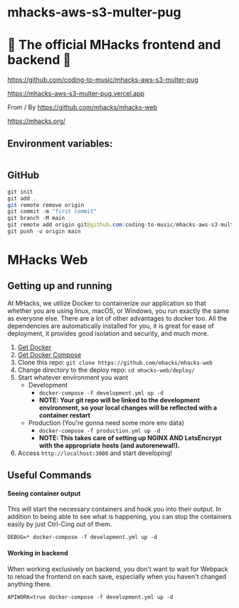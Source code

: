 # mhacks-aws-s3-multer-pug


# 🚀 The official MHacks frontend and backend 🚀

https://github.com/coding-to-music/mhacks-aws-s3-multer-pug

https://mhacks-aws-s3-multer-pug.vercel.app


From / By https://github.com/mhacks/mhacks-web

https://mhacks.org/

## Environment variables:

```java
```

## GitHub

```java
git init
git add .
git remote remove origin
git commit -m "first commit"
git branch -M main
git remote add origin git@github.com:coding-to-music/mhacks-aws-s3-multer-pug.git
git push -u origin main
```

# MHacks Web

## Getting up and running

At MHacks, we utilize Docker to containerize our application so that whether you are using linux, macOS, or Windows, you run exactly the same as everyone else. There are a lot of other advantages to docker too. All the dependencies are automatically installed for you, it is great for ease of deployment, it provides good isolation and security, and much more.

1. [Get Docker](https://docs.docker.com/engine/getstarted/step_one/#/step-1-get-docker)
2. [Get Docker Compose](https://docs.docker.com/compose/install/)
4. Clone this repo: `git clone https://github.com/mhacks/mhacks-web`
4. Change directory to the deploy repo: `cd mhacks-web/deploy/`
5. Start whatever environment you want
    - Development
        - `docker-compose -f development.yml up -d`
        - **NOTE: Your git repo will be linked to the development environment, so your local changes will be reflected with a container restart**
    - Production (You're gonna need some more env data)
        - `docker-compose -f production.yml up -d`
        - **NOTE: This takes care of setting up NGINX AND LetsEncrypt with the appropriate hosts (and autorenewal!).**
6. Access `http://localhost:3000` and start developing!

## Useful Commands

#### Seeing container output
This will start the necessary containers and hook you into their output. In addition to being able to see what is happening, you can stop the containers easily by just Ctrl-Cing out of them.

`DEBUG=* docker-compose -f development.yml up -d`

#### Working in backend
When working exclusively on backend, you don't want to wait for Webpack to reload the frontend on each save, especially when you haven't changed anything there.

`APIWORK=true docker-compose -f development.yml up -d`

